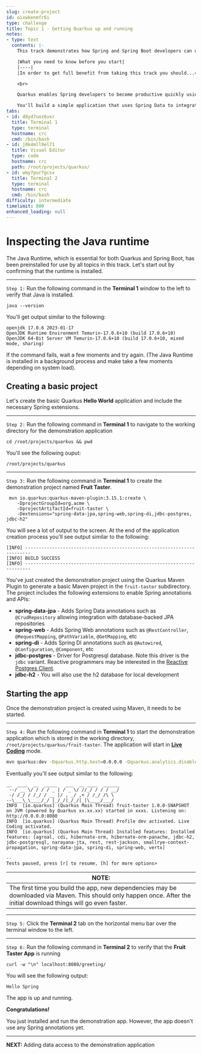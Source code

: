 ```yaml
---
slug: create-project
id: oixwkenmfr6i
type: challenge
title: Topic 1 - Getting Quarkus up and running
notes:
- type: text
  contents: |-
    This track demonstrates how Spring and Spring Boot developers can use Spring annotations for Spring Data, Web, and Dependency Injection when building Quarkus applications.

    |What you need to know before you start|
    |----|
    |In order to get full benefit from taking this track you should...<br>• Have experience programming applications in Java using the [Maven](https://maven.apache.org/) framework.<br>• Have a working knowledge of application programming using [Spring Boot](https://spring.io/projects/spring-boot). <br>• Some introductory experience creating Java/Maven applications using Quarkus|

    <br>

    Quarkus enables Spring developers to become productive quickly using their existing knowledge and familiarity of the Spring APIs.

    You'll build a simple application that uses Spring Data to integrate with an underlying database via JPA. Also. you'll inject beans using Spring DI and expose them as RESTful endpoints via Spring Rest.
tabs:
- id: d8yd7uoz6vxr
  title: Terminal 1
  type: terminal
  hostname: crc
  cmd: /bin/bash
- id: j0k4mll9el71
  title: Visual Editor
  type: code
  hostname: crc
  path: /root/projects/quarkus/
- id: wmy7pur7gcsx
  title: Terminal 2
  type: terminal
  hostname: crc
  cmd: /bin/bash
difficulty: intermediate
timelimit: 800
enhanced_loading: null
---
```

# Inspecting the Java runtime

The Java Runtime, which is essential for both Quarkus and Spring Boot, has been preinstalled for use by all topics in this track. Let's start out by confirming that the runtime is installed.

----
`Step 1:` Run the following command in the **Terminal 1** window to the left to verify that Java is installed.

```
java --version
```

You'll get output similar to the following:

```
openjdk 17.0.6 2023-01-17
OpenJDK Runtime Environment Temurin-17.0.6+10 (build 17.0.6+10)
OpenJDK 64-Bit Server VM Temurin-17.0.6+10 (build 17.0.6+10, mixed mode, sharing)
```

If the command fails, wait a few moments and try again. (The Java Runtime is installed in a background process and make take a few moments depending on system load).


## Creating a basic project

Let's create the basic Quarkus **Hello World** application and include the necessary Spring extensions.

----

`Step 2:` Run the following command in **Terminal 1** to navigate to the working directory for the demonstration application

```
cd /root/projects/quarkus && pwd
```

You'll see the following ouput:

```
/root/projects/quarkus
```

----

`Step 3:` Run the following command in **Terminal 1** to create the demonstration project named **Fruit Taster**.

```
 mvn io.quarkus:quarkus-maven-plugin:3.15.1:create \
    -DprojectGroupId=org.acme \
    -DprojectArtifactId=fruit-taster \
    -Dextensions="spring-data-jpa,spring-web,spring-di,jdbc-postgres, jdbc-h2"
```

You will see a lot of output to the screen. At the end of the application creation process you'll see output similar to the following:

```
[INFO] ------------------------------------------------------------------------
[INFO] BUILD SUCCESS
[INFO] ------------------------------------------------------------------------
```

You've just created the demonstration project using the Quarkus Maven Plugin to generate a basic Maven project in the `fruit-taster` subdirectory. The project includes the following extensions to enable Spring annotations and APIs:

* **spring-data-jpa** - Adds Spring Data annotations such as `@CrudRepository` allowing integration with database-backed JPA repositories
* **spring-web** - Adds Spring Web annotations such as `@RestController`, `@RequestMapping`, `@PathVariable`, `@GetMapping`, etc
* **spring-di** - Adds Spring DI annotations such as `@Autowired`, `@Configuration`, `@Component`, etc
* **jdbc-postgres** - Driver for Postgresql database. Note this driver is the `jdbc` variant. Reactive programmers may be interested in the [Reactive Postgres Client](https://quarkus.io/guides/reactive-postgres-client).
* **jdbc-h2** - You will also use the h2 database for local development

## Starting the app

Once the demonstration project is created using Maven, it needs to be started.

----

`Step 4:` Run the following command in **Terminal 1** to start the demonstration application which is stored in the working directory, `/root/projects/quarkus/fruit-taster`. The application will start in **[Live Coding](https://quarkus.io/developer-joy/)** mode.


```bash
mvn quarkus:dev -Dquarkus.http.host=0.0.0.0 -Dquarkus.analytics.disabled=true -f /root/projects/quarkus/fruit-taster
```

Eventually you'll see output similar to the following:

```console
__  ____  __  _____   ___  __ ____  ______
 --/ __ \/ / / / _ | / _ \/ //_/ / / / __/
 -/ /_/ / /_/ / __ |/ , _/ ,< / /_/ /\ \
--\___\_\____/_/ |_/_/|_/_/|_|\____/___/
INFO  [io.quarkus] (Quarkus Main Thread) fruit-taster 1.0.0-SNAPSHOT on JVM (powered by Quarkus xx.xx.xx) started in xxxs. Listening on: http://0.0.0.0:8080
INFO  [io.quarkus] (Quarkus Main Thread) Profile dev activated. Live Coding activated.
INFO  [io.quarkus] (Quarkus Main Thread) Installed features: Installed features: [agroal, cdi, hibernate-orm, hibernate-orm-panache, jdbc-h2, jdbc-postgresql, narayana-jta, rest, rest-jackson, smallrye-context-propagation, spring-data-jpa, spring-di, spring-web, vertx]

--
Tests paused, press [r] to resume, [h] for more options>
```
|NOTE:|
|----|
|The first time you build the app, new dependencies may be downloaded via Maven. This should only happen once. After the initial download things will go even faster.|

----

`Step 5:` Click the **Terminal 2** tab on the horizontal menu bar over the terminal window to the left.

----

`Step 6:` Run the following command in **Terminal 2** to verify that the **Fruit Taster App** is running

```console
curl -w "\n" localhost:8080/greeting/
```

You will see the following output:

```
Hello Spring
```


The app is up and running.

**Congratulations!**

You just installed and run the demonstration app. However, the app doesn't use any Spring annotations yet.

----

**NEXT:** Adding data access to the demonstration application

